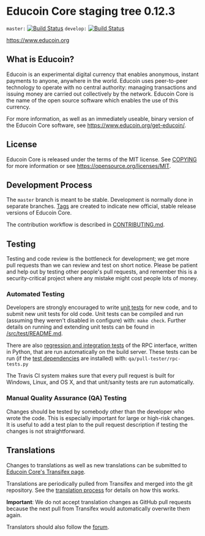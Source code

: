 Educoin Core staging tree 0.12.3
===============================

`master:` [![Build Status](https://travis-ci.org/educoinpay/educoin.svg?branch=master)](https://travis-ci.org/educoinpay/educoin) `develop:` [![Build Status](https://travis-ci.org/educoinpay/educoin.svg?branch=develop)](https://travis-ci.org/educoinpay/educoin/branches)

https://www.educoin.org


What is Educoin?
----------------

Educoin is an experimental digital currency that enables anonymous, instant
payments to anyone, anywhere in the world. Educoin uses peer-to-peer technology
to operate with no central authority: managing transactions and issuing money
are carried out collectively by the network. Educoin Core is the name of the open
source software which enables the use of this currency.

For more information, as well as an immediately useable, binary version of
the Educoin Core software, see https://www.educoin.org/get-educoin/.


License
-------

Educoin Core is released under the terms of the MIT license. See [COPYING](COPYING) for more
information or see https://opensource.org/licenses/MIT.

Development Process
-------------------

The `master` branch is meant to be stable. Development is normally done in separate branches.
[Tags](https://github.com/educoinpay/educoin/tags) are created to indicate new official,
stable release versions of Educoin Core.

The contribution workflow is described in [CONTRIBUTING.md](CONTRIBUTING.md).

Testing
-------

Testing and code review is the bottleneck for development; we get more pull
requests than we can review and test on short notice. Please be patient and help out by testing
other people's pull requests, and remember this is a security-critical project where any mistake might cost people
lots of money.

### Automated Testing

Developers are strongly encouraged to write [unit tests](src/test/README.md) for new code, and to
submit new unit tests for old code. Unit tests can be compiled and run
(assuming they weren't disabled in configure) with: `make check`. Further details on running
and extending unit tests can be found in [/src/test/README.md](/src/test/README.md).

There are also [regression and integration tests](/qa) of the RPC interface, written
in Python, that are run automatically on the build server.
These tests can be run (if the [test dependencies](/qa) are installed) with: `qa/pull-tester/rpc-tests.py`

The Travis CI system makes sure that every pull request is built for Windows, Linux, and OS X, and that unit/sanity tests are run automatically.

### Manual Quality Assurance (QA) Testing

Changes should be tested by somebody other than the developer who wrote the
code. This is especially important for large or high-risk changes. It is useful
to add a test plan to the pull request description if testing the changes is
not straightforward.

Translations
------------

Changes to translations as well as new translations can be submitted to
[Educoin Core's Transifex page](https://www.transifex.com/projects/p/educoin/).

Translations are periodically pulled from Transifex and merged into the git repository. See the
[translation process](doc/translation_process.md) for details on how this works.

**Important**: We do not accept translation changes as GitHub pull requests because the next
pull from Transifex would automatically overwrite them again.

Translators should also follow the [forum](https://www.educoin.org/forum/topic/educoin-worldwide-collaboration.88/).

